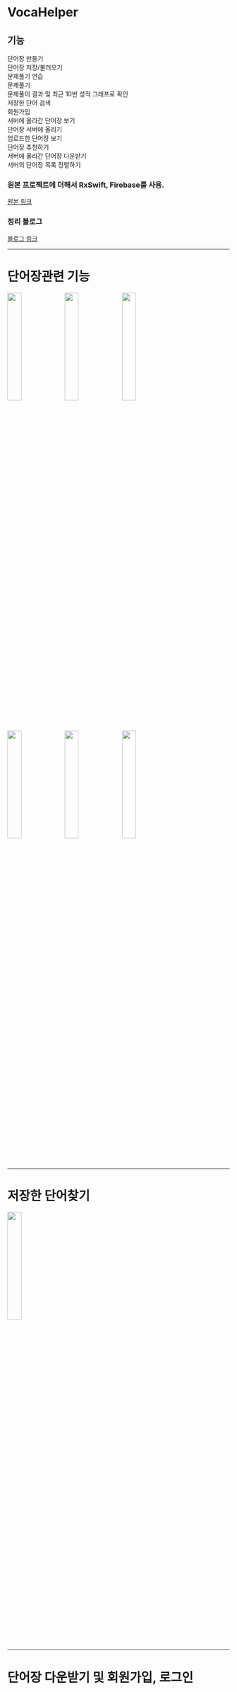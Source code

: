 # VocaHelper

## 기능
단어장 만들기  
단어장 저장/불러오기    
문제풀기 연습  
문제풀기  
문제풀이 결과 및 최근 10번 성적 그래프로 확인  
저장한 단어 검색    
회원가입    
서버에 올라간 단어장 보기    
단어장 서버에 올리기  
업로드한 단어장 보기  
단어장 추천하기  
서버에 올라간 단어장 다운받기    
서버의 단어장 목록 정렬하기  

### 원본 프로젝트에 더해서 RxSwift, Firebase를 사용.
[원본 링크](https://github.com/JD-man/VocaHelperOrigin)  

### 정리 블로그
[블로그 링크](https://jd-man.tistory.com/category/iOS/VocaHelper)

---
# __단어장관련 기능__


<img src="https://img1.daumcdn.net/thumb/R1280x0/?scode=mtistory2&fname=https%3A%2F%2Fblog.kakaocdn.net%2Fdn%2F2i3If%2FbtraTbRRwz1%2FrD4SQgbQ2fkFK0GCu69tp0%2Fimg.gif" width="25%"> <img src="https://img1.daumcdn.net/thumb/R1280x0/?scode=mtistory2&fname=https%3A%2F%2Fblog.kakaocdn.net%2Fdn%2Feym7BS%2FbtraNx2vgKs%2F6uGPlFsToRTOlvkqNAgqh0%2Fimg.gif" width="25%"> <img src="https://img1.daumcdn.net/thumb/R1280x0/?scode=mtistory2&fname=https%3A%2F%2Fblog.kakaocdn.net%2Fdn%2FXkR42%2FbtraXXrXc8J%2Fy7bmCJ9uDPN2xvDSpKbPw0%2Fimg.gif" width="25%">

<img src="https://img1.daumcdn.net/thumb/R1280x0/?scode=mtistory2&fname=https%3A%2F%2Fblog.kakaocdn.net%2Fdn%2FbR1Dzf%2FbtraVE7A4Et%2FgPWJXKMTLQyB3QXzu7sai1%2Fimg.gif" width="25%"> <img src="https://img1.daumcdn.net/thumb/R1280x0/?scode=mtistory2&fname=https%3A%2F%2Fblog.kakaocdn.net%2Fdn%2FbAkdGA%2FbtraSXUm0Yo%2FiySup1JXY5XYtePCIk7FZK%2Fimg.gif" width="25%"> <img src="https://img1.daumcdn.net/thumb/R1280x0/?scode=mtistory2&fname=https%3A%2F%2Fblog.kakaocdn.net%2Fdn%2FbjscdF%2Fbtra09TbBPD%2FRvbkFjTTIVcK7Dr8zHlEEk%2Fimg.gif" width="25%">

---
# __저장한 단어찾기__

<img src="https://blog.kakaocdn.net/dn/6YIul/btraVDU3huq/HHk5pViQ2LehGOTf3x1aH1/img.gif" width="25%">

---
# __단어장 다운받기 및 회원가입, 로그인__